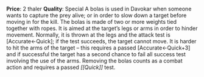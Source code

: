 **Price**: 2 thaler
**Quality**: Special
A bolas is used in Davokar when someone wants to capture the prey alive; or in order to slow down a target before moving in for the kill. The bolas is made of two or more weights tied together with ropes. It is aimed at the target’s legs or arms in order to hinder movement. Normally, it is thrown at the legs and the attack test is [Accurate←Quick]; if the test succeeds, the target cannot move. It is harder to hit the arms of the target – this requires a passed [Accurate←Quick+3] and if successful the target has a second chance to fail all success test involving the use of the arms. Removing the bolas counts as a combat action and requires a passed *[[Quick]]* test.